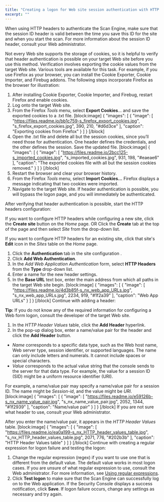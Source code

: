 ```yaml
---
title: "Creating a logon for Web site session authentication with HTTP headers"
excerpt: ""
---
```

When using HTTP headers to authenticate the Scan Engine, make sure that the session ID header is valid between the time you save this ID for the site and when you start the scan. For more information about the session ID header, consult your Web administrator.

Not every Web site supports the storage of cookies, so it is helpful to verify that header authentication is possible on your target Web site before you use this method. Verification involves exporting the cookie values from the target Web site. Various tools are available for this task. For example, if you use Firefox as your browser, you can install the Cookie Exporter, Cookie Importer, and Firebug addons. The following steps incorporate Firefox as the browser for illustration:

1. After installing Cookie Exporter, Cookie Importer, and Firebug, restart Firefox and enable cookies.
2. Log onto the target Web site.
3. From the Firefox _Tools_ menu, select **Export Cookies**... and save the exported cookies to a .txt file.
[block:image]
{
  "images": [
    {
      "image": [
        "https://files.readme.io/bb1c759-s_firefox_export_cookies.jpg",
        "s_firefox_export_cookies.jpg",
        390,
        210,
        "#d6d3ce"
      ],
      "caption": "Exporting cookies from Firefox"
    }
  ]
}
[/block]
4. Open the .txt file and delete all but the session cookies, since you’ll need those for authentication. One header defines the credentials, and the other defines the session. Save the updated file.
[block:image]
{
  "images": [
    {
      "image": [
        "https://files.readme.io/2bcc125-s_imported_cookies.jpg",
        "s_imported_cookies.jpg",
        931,
        198,
        "#eaeae6"
      ],
      "caption": "The exported cookies file with all but the session cookies removed."
    }
  ]
}
[/block]
5. Restart the browser and clear your browser history.
6. From the Firefox _Tools_ menu, select **Import Cookies...** Firefox displays a message indicating that two cookies were imported.
7. Navigate to the target Web site. If header authentication is possible, you will bypass the logon page, and you will immediately be authenticated.

After verifying that header authentication is possible, start the HTTP headers configuration:

If you want to configure HTTP headers while configuring a new site, click the **Create site** button on the _Home_ page.
OR
Click the **Create** tab at the top of the page and then select _Site_ from the drop-down list.

If you want to configure HTTP headers for an existing site, click that site's **Edit** icon in the _Sites_ table on the _Home_ page.

1. Click the **Authentication** tab in the site configuration .
2. Click **Add Web Authentication**.
3. In the _Add Web Application Authentication_ form, select **HTTP Headers** from the **Type** drop-down list.
4. Enter a name for the new header settings.
5. In the **Base URL** text box, enter the main address from which all paths in the target Web site begin.
[block:image]
{
  "images": [
    {
      "image": [
        "https://files.readme.io/4d3b85f-s_nx_web_app_URLs.jpg",
        "s_nx_web_app_URLs.jpg",
        2234,
        919,
        "#1f2a39"
      ],
      "caption": "Web App URLs"
    }
  ]
}
[/block]
Continue with adding a header:

**Tip:** If you do not know any of the required information for configuring a Web form logon, consult the developer of the target Web site.

1. In the _HTTP Header Values_ table, click the **Add Header** hyperlink.
2. In the pop-up dialog box, enter a name/value pair for the header and click the **Add Header** button.
* _Name_ corresponds to a specific data type, such as the Web host name, Web server type, session identifier, or supported languages. The name can only include letters and numerals. It cannot include spaces or special characters.
* _Value_ corresponds to the actual value string that the console sends to the server for that data type. For example, the value for a session ID (SID) might be a uniform resource identifier (URI).

For example, a name/value pair may specify a name/value pair for a session ID. The name might be _Session-id_, and the value might be _URI_.
[block:image]
{
  "images": [
    {
      "image": [
        "https://files.readme.io/e59126b-s_nx_name_value_pair.jpg",
        "s_nx_name_value_pair.jpg",
        2052,
        1344,
        "#1f2939"
      ],
      "caption": "Name/value pair"
    }
  ]
}
[/block]
If you are not sure what header to use, consult your Web administrator.

After you enter the name/value pair, it appears in the _HTTP Header Values_ table.
[block:image]
{
  "images": [
    {
      "image": [
        "https://files.readme.io/ea0a199-s_nx_HTTP_header_values_table.jpg",
        "s_nx_HTTP_header_values_table.jpg",
        2071,
        776,
        "#202b3b"
      ],
      "caption": "HTTP Header Values table"
    }
  ]
}
[/block]
Continue with creating a regular expression for logon failure and testing the logon:

1. Change the regular expression (regex) if you want to use one that is different from the default value.
The default value works in most logon cases. If you are unsure of what regular expression to use, consult the Web administrator. For more information, see [Using regular expressions](doc:using-regular-expressions).
2. Click **Test logon** to make sure that the Scan Engine can successfully log on to the Web application.
If the Security Console displays a success notification, click **Save**.
If logon failure occurs, change any settings as necessary and try again.